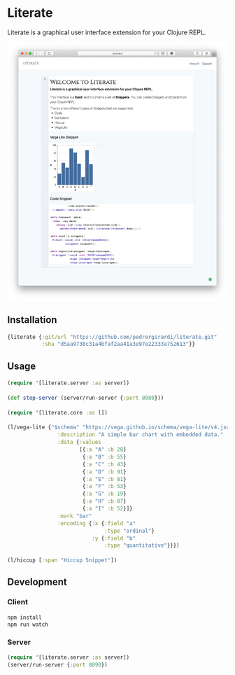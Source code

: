 # Literate

Literate is a graphical user interface extension for your Clojure REPL.
          
![Image of Yaktocat](https://github.com/pedrorgirardi/literate/raw/master/doc/screen-shot.png)

## Installation

```clojure
{literate {:git/url "https://github.com/pedrorgirardi/literate.git"
           :sha "d5aa9738c31a4bfaf2aa41a3e97e22333a752613"}}
```

## Usage

```clojure
(require '[literate.server :as server])

(def stop-server (server/run-server {:port 8080}))

(require '[literate.core :as l])

(l/vega-lite {"$schema" "https://vega.github.io/schema/vega-lite/v4.json"
                :description "A simple bar chart with embedded data."
                :data {:values
                       [{:a "A" :b 28}
                        {:a "B" :b 55}
                        {:a "C" :b 43}
                        {:a "D" :b 91}
                        {:a "E" :b 81}
                        {:a "F" :b 53}
                        {:a "G" :b 19}
                        {:a "H" :b 87}
                        {:a "I" :b 52}]}
                :mark "bar"
                :encoding {:x {:field "a"
                               :type "ordinal"}
                           :y {:field "b"
                               :type "quantitative"}}})

(l/hiccup [:span "Hiccup Snippet"])
```

## Development
### Client
```
npm install
npm run watch
```

### Server
```clojure
(require '[literate.server :as server])
(server/run-server {:port 8090})
```

